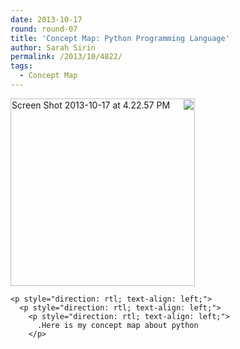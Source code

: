 ```yaml
---
date: 2013-10-17
round: round-07
title: 'Concept Map: Python Programming Language'
author: Sarah Sirin
permalink: /2013/10/4822/
tags:
  - Concept Map
---
```

<p style="direction: rtl; text-align: left;">
  <p style="direction: rtl; text-align: left;">
    <p style="direction: rtl; text-align: left;">
      <a href="http://teaching.software-carpentry.org/wp-content/uploads/2013/10/Screen-Shot-2013-10-17-at-4.22.57-PM.png"><img class="alignnone size-medium wp-image-4824" alt="Screen Shot 2013-10-17 at 4.22.57 PM" src="http://teaching.software-carpentry.org/wp-content/uploads/2013/10/Screen-Shot-2013-10-17-at-4.22.57-PM-295x300.png" width="295" height="300" /></a>
    </p>
    
    <p style="direction: rtl; text-align: left;">
      <p style="direction: rtl; text-align: left;">
        <p style="direction: rtl; text-align: left;">
          .Here is my concept map about python
        </p>
